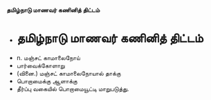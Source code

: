 **தமிழ்நாடு மாணவர் கணினித் திட்டம்**
- # தமிழ்நாடு மாணவர் கணினித் திட்டம்
- n. மஞ்சட் காமாலைநோய்
- பார்வைக்கோளாறு
- (வினை.) மஞ்சட் காமாலைநோயால் தாக்கு
- பொறாமைக்கு ஆளாக்கு
- தீர்ப்பு வகையில் பொறாமையூட்டி மாறுபடுத்து.

